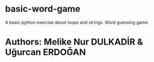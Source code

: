 # basic-word-game
A basic python exercise about loops and strings. Word guessing game.

# Authors: Melike Nur DULKADİR & Uğurcan ERDOĞAN 
